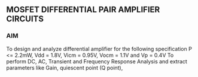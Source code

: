 ## MOSFET DIFFERENTIAL PAIR AMPLIFIER CIRCUITS 
### AIM 
To design and analyze differential amplifier for the following specification P <= 2.2mW, Vdd = 1.8V, Vicm = 0.95V, Vocm = 1.1V and Vp = 0.4V
To perform DC, AC, Transient and Frequency Response Analysis and extract parameters like Gain, quiescent point (Q point), 
